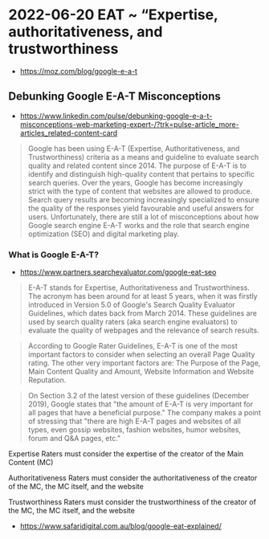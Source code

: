 # 2022-06-20 EAT ~  “Expertise, authoritativeness, and trustworthiness

* https://moz.com/blog/google-e-a-t

## Debunking Google E-A-T Misconceptions

* https://www.linkedin.com/pulse/debunking-google-e-a-t-misconceptions-web-marketing-expert-/?trk=pulse-article_more-articles_related-content-card
>Google has been using E-A-T (Expertise, Authoritativeness, and Trustworthiness) criteria as a means and guideline to evaluate search quality and related content since 2014. The purpose of E-A-T is to identify and distinguish high-quality content that pertains to specific search queries. Over the years, Google has become increasingly strict with the type of content that websites are allowed to produce. Search query results are becoming increasingly specialized to ensure the quality of the responses yield favourable and useful answers for users. Unfortunately, there are still a lot of misconceptions about how Google search engine E-A-T works and the role that search engine optimization (SEO) and digital marketing play.

### What is Google E-A-T?

* https://www.partners.searchevaluator.com/google-eat-seo

>E-A-T stands for Expertise, Authoritativeness and Trustworthiness. The acronym has been around for at least 5 years, when it was firstly introduced in Version 5.0 of Google's Search Quality Evaluator Guidelines, which dates back from March 2014. These guidelines are used by search quality raters (aka search engine evaluators) to evaluate the quality of webpages and the relevance of search results.

>According to Google Rater Guidelines, E-A-T is one of the most important factors to consider when selecting an overall Page Quality rating. The other very important factors are: The Purpose of the Page, Main Content Quality and Amount, Website Information and Website Reputation.

> On Section 3.2 of the latest version of these guidelines (December 2019), Google states that "the amount of E-A-T is very important for all pages that have a beneficial purpose." The company makes a point of stressing that "there are high E-A-T pages and websites of all types, even gossip websites, fashion websites, humor websites, forum and Q&A pages, etc."

Expertise
 Raters must consider the expertise of the creator of the Main Content (MC)

Authoritativeness
 Raters must consider the authoritativeness of the creator of the MC, the MC itself, and the website

Trustworthiness
 Raters must consider the trustworthiness of the creator of the MC, the MC itself, and the website

* https://www.safaridigital.com.au/blog/google-eat-explained/
